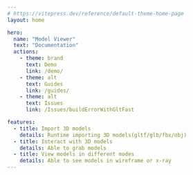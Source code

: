 ```yaml
---
# https://vitepress.dev/reference/default-theme-home-page
layout: home

hero:
  name: "Model Viewer"
  text: "Documentation"
  actions:
    - theme: brand
      text: Demo
      link: /demo/
    - theme: alt
      text: Guides
      link: /guides/
    - theme: alt
      text: Issues
      link: /Issues/buildErrorWithGltFast

features:
  - title: Import 3D models
    details: Runtime importing 3D models(gltf/glb/fbx/obj)
  - title: Interact with 3D models
    details: Able to grab models
  - title: View models in different modes
    details: Able to see models in wireframe or x-ray
---
```


